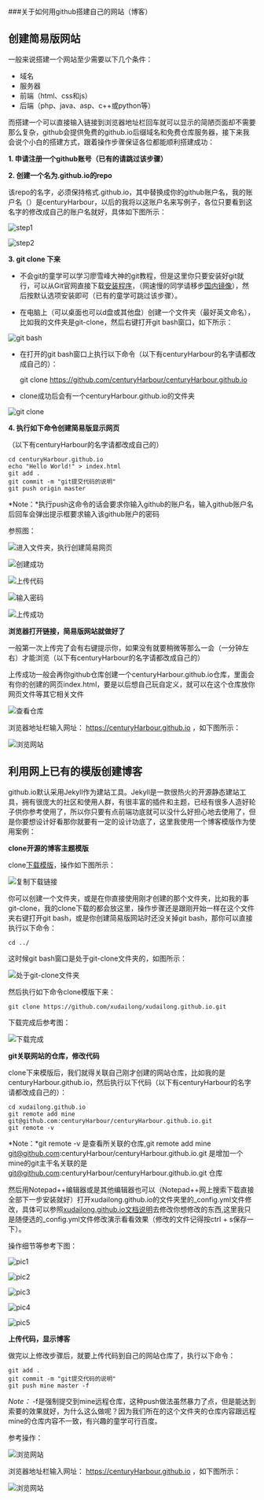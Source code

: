 ###关于如何用github搭建自己的网站（博客）

创建简易版网站
-

一般来说搭建一个网站至少需要以下几个条件：

* 域名
* 服务器
* 前端（html、css和js）
* 后端（php、java、asp、c++或python等）

而搭建一个可以直接输入链接到浏览器地址栏回车就可以显示的简陋页面却不需要那么复杂，github会提供免费的github.io后缀域名和免费仓库服务器，接下来我会说个小白的搭建方式，跟着操作步骤保证各位都能顺利搭建成功：

**1. 申请注册一个github账号（已有的请跳过该步骤）**


**2. 创建一个名为<username>.github.io的repo**

该repo的名字，必须保持格式<username>.github.io，其中<username>替换成你的github账户名，我的账户名（<username>）是centuryHarbour，以后的我将以这账户名来写例子，各位只要看到这名字的修改成自己的账户名就好，具体如下图所示：

![step1](img/github.io/1.png)

![step2](img/github.io/2.png)

**3. git clone 下来**

* 不会git的童学可以学习廖雪峰大神的git教程，但是这里你只要安装好git就行，可以从Git官网直接下载[安装程序](https://git-scm.com/downloads)，（网速慢的同学请移步[国内镜像](https://pan.baidu.com/s/1kU5OCOB#list/path=%2Fpub%2Fgit)），然后按默认选项安装即可（已有的童学可跳过该步骤）。

* 在电脑上（可以桌面也可以d盘或其他盘）创建一个文件夹（最好英文命名），比如我的文件夹是git-clone，然后右键打开git bash窗口，如下所示：

![git bash](img/github.io/3.png)

* 在打开的git bash窗口上执行以下命令（以下有centuryHarbour的名字请都改成自己的）：

	git clone https://github.com/centuryHarbour/centuryHarbour.github.io

* clone成功后会有一个centuryHarbour.github.io的文件夹

![git clone](img/github.io/4.png)

**4. 执行如下命令创建简易版显示网页**

（以下有centuryHarbour的名字请都改成自己的）

	cd centuryHarbour.github.io
	echo "Hello World!" > index.html
	git add .
	git commit -m "git提交代码的说明"
	git push origin master

*Note：*执行push这命令的话会要求你输入github的账户名，输入github账户名后回车会弹出提示框要求输入该github账户的密码

参照图：

![进入文件夹，执行创建简易网页](img/github.io/5.png)

![创建成功](img/github.io/6.png)

![上传代码](img/github.io/7.png)

![输入密码](img/github.io/8.png)

![上传成功](img/github.io/9.png)

**浏览器打开链接，简易版网站就做好了**

一般第一次上传完了会有右键提示你，如果没有就要稍微等那么一会（一分钟左右）才能浏览（以下有centuryHarbour的名字请都改成自己的）

上传成功一般会再你github仓库创建一个centuryHarbour.github.io仓库，里面会有你的创建的网页index.html，要是以后想自己玩自定义，就可以在这个仓库放你网页文件等其它相关文件

![查看仓库](img/github.io/11.png)

浏览器地址栏输入网址： https://centuryHarbour.github.io ，如下图所示：

![浏览网站](img/github.io/10.png)

利用网上已有的模版创建博客
-

github.io默认采用Jekyll作为建站工具。Jekyll是一款很热火的开源静态建站工具，拥有很庞大的社区和使用人群，有很丰富的插件和主题，已经有很多人造好轮子供你参考使用了，所以你只要有点前端功底就可以没什么好担心地去使用了，但是你要想设计好看那你就要有一定的设计功底了，这里我使用一个博客模版作为使用案例：


**clone开源的博客主题模版**

clone[下载模版](https://github.com/xudailong/xudailong.github.io)，操作如下图所示：

![复制下载链接](img/github.io/12.png)

你可以创建一个文件夹，或是在你直接使用刚才创建的那个文件夹，比如我的事git-clone，我的clone下载的都会放这里，操作步骤还是跟刚开始一样在这个文件夹右键打开git bash，或是你创建简易版网站时还没关掉git bash，那你可以直接执行以下命令：

	cd ../

这时候git bash窗口是处于git-clone文件夹的，如图所示：

![处于git-clone文件夹](img/github.io/13.png)

然后执行如下命令clone模版下来：

	git clone https://github.com/xudailong/xudailong.github.io.git
	
下载完成后参考图：

![下载完成](img/github.io/14.png)

**git关联网站的仓库，修改代码**

clone下来模版后，我们就得关联自己刚才创建的网站仓库，比如我的是centuryHarbour.github.io，然后执行以下代码（以下有centuryHarbour的名字请都改成自己的）：

	cd xudailong.github.io
	git remote add mine git@github.com:centuryHarbour/centuryHarbour.github.io.git
	git remote -v
	
*Note：*git remote -v 是查看所关联的仓库,git remote add mine  git@github.com:centuryHarbour/centuryHarbour.github.io.git 是增加一个mine的git主干名关联的是 git@github.com:centuryHarbour/centuryHarbour.github.io.git 仓库

然后用Notepad++编辑器或是其他编辑器也可以（Notepad++网上搜索下载直接全部下一步安装就好）打开xudailong.github.io的文件夹里的_config.yml文件修改，具体可以参照[xudailong.github.io文档说明](https://github.com/Gaohaoyang/gaohaoyang.github.io/blob/master/README-zh-cn.md)去修改你想修改的东西,这里我只是随便选的_config.yml文件修改演示看看效果（修改的文件记得按ctrl + s保存一下）。

操作细节等参考下图：

![pic1](img/github.io/15.png)

![pic2](img/github.io/16.png)

![pic3](img/github.io/17.png)

![pic4](img/github.io/18.png)

![pic5](img/github.io/19.png)

**上传代码，显示博客**

做完以上修改步骤后，就要上传代码到自己的网站仓库了，执行以下命令：

	git add .
	git commit -m "git提交代码的说明"
	git push mine master -f

*Note：* -f是强制提交到mine远程仓库，这种push做法虽然暴力了点，但是能达到索要的效果就好，为什么这么做呢？因为我们所在的这个文件夹的仓库内容跟远程mine的仓库内容不一致，有兴趣的童学可行百度。

参考操作：

![浏览网站](img/github.io/20.png)

浏览器地址栏输入网址： https://centuryHarbour.github.io ，如下图所示：

![浏览网站](img/github.io/21.png)
